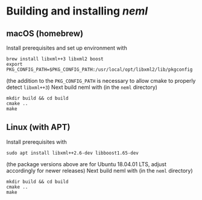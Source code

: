 # Building and installing _neml_

## macOS (homebrew)

Install prerequisites and set up environment with

```
brew install libxml++3 libxml2 boost
export PKG_CONFIG_PATH=$PKG_CONFIG_PATH:/usr/local/opt/libxml2/lib/pkgconfig
```

(the addition to the `PKG_CONFIG_PATH` is necessary to allow cmake to properly detect `libxml++3`)
Next build neml with (in the `neml` directory)

```
mkdir build && cd build
cmake ..
make
```

## Linux (with APT)

Install prerequisites with

```
sudo apt install libxml++2.6-dev libboost1.65-dev
```

(the package versions above are for Ubuntu 18.04.01 LTS, adjust accordingly for newer releases)
Next build neml with (in the `neml` directory)

```
mkdir build && cd build
cmake ..
make
```
